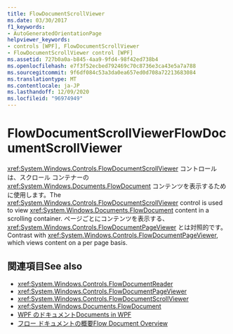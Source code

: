 ```yaml
---
title: FlowDocumentScrollViewer
ms.date: 03/30/2017
f1_keywords:
- AutoGeneratedOrientationPage
helpviewer_keywords:
- controls [WPF], FlowDocumentScrollViewer
- FlowDocumentScrollViewer control [WPF]
ms.assetid: 727b0a0a-b845-4aa9-9fd4-98f42ed738b4
ms.openlocfilehash: e7f3f52ecbed792469c70c8736e3ca43e5a7a788
ms.sourcegitcommit: 9f6df084c53a3da0ea657ed0d708a72213683084
ms.translationtype: MT
ms.contentlocale: ja-JP
ms.lasthandoff: 12/09/2020
ms.locfileid: "96974949"
---
```

# <a name="flowdocumentscrollviewer"></a><span data-ttu-id="82855-102">FlowDocumentScrollViewer</span><span class="sxs-lookup"><span data-stu-id="82855-102">FlowDocumentScrollViewer</span></span>
<span data-ttu-id="82855-103"><xref:System.Windows.Controls.FlowDocumentScrollViewer> コントロールは、スクロール コンテナーの <xref:System.Windows.Documents.FlowDocument> コンテンツを表示するために使用します。</span><span class="sxs-lookup"><span data-stu-id="82855-103">The <xref:System.Windows.Controls.FlowDocumentScrollViewer> control is used to view <xref:System.Windows.Documents.FlowDocument> content in a scrolling container.</span></span> <span data-ttu-id="82855-104">ページごとにコンテンツを表示する、<xref:System.Windows.Controls.FlowDocumentPageViewer> とは対照的です。</span><span class="sxs-lookup"><span data-stu-id="82855-104">Contrast with <xref:System.Windows.Controls.FlowDocumentPageViewer>, which views content on a per page basis.</span></span>  
  
## <a name="see-also"></a><span data-ttu-id="82855-105">関連項目</span><span class="sxs-lookup"><span data-stu-id="82855-105">See also</span></span>

- <xref:System.Windows.Controls.FlowDocumentReader>
- <xref:System.Windows.Controls.FlowDocumentPageViewer>
- <xref:System.Windows.Controls.FlowDocumentScrollViewer>
- <xref:System.Windows.Documents.FlowDocument>
- [<span data-ttu-id="82855-106">WPF のドキュメント</span><span class="sxs-lookup"><span data-stu-id="82855-106">Documents in WPF</span></span>](../advanced/documents-in-wpf.md)
- [<span data-ttu-id="82855-107">フロー ドキュメントの概要</span><span class="sxs-lookup"><span data-stu-id="82855-107">Flow Document Overview</span></span>](../advanced/flow-document-overview.md)
